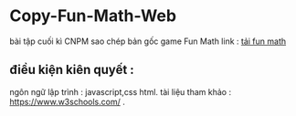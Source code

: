 # Copy-Fun-Math-Web

bài tập cuối kì CNPM sao chép bản gốc game Fun Math link : [tải fun math](https://apps.apple.com/vn/app/fun-math-tr%C3%B2-ch%C6%A1i-%C4%91%C3%A0o-t%E1%BA%A1o-t%E1%BB%91c-%C4%91%E1%BB%99-t%C3%A2m-th%E1%BA%A7n/id1090415764?l=vi)

## điều kiện kiên quyết :
ngôn ngữ lập trình : javascript,css html.
tài liệu tham khảo : https://www.w3schools.com/ .
